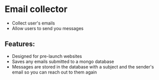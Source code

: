 # Email collector
- Collect user's emails
- Allow users to send you messages

## Features: 
- Designed for pre-launch websites
- Saves any emails submitted to a mongo database 
- Messages are stored in the database with a subject and the sender's email so you can reach out to them again 
